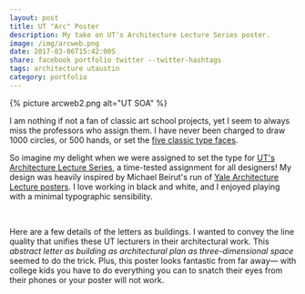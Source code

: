 ```yaml
---
layout: post
title: UT "Arc" Poster
description: My take on UT's Architecture Lecture Series poster.
image: /img/arcweb.png
date: 2017-03-06T15:42:00S
share: facebook portfolio twitter --twitter-hashtags
tags: architecture utaustin
category: portfolio
---
```

{% picture arcweb2.png alt="UT SOA" %}

I am nothing if not a fan of classic art school projects, yet I seem to always miss the professors who assign them. I have never been charged to draw 1000 circles, or 500 hands, or set the [five classic type faces](https://studyingdesign.wordpress.com/2009/03/30/five-classic-typefaces/).

So imagine my delight when we were assigned to set the type for [UT's Architecture Lecture Series](https://soa.utexas.edu/life-work/events), a time-tested assignment for all designers! My design was heavily inspired by Michael Beirut's run of [Yale Architecture Lecture posters](https://architecture.yale.edu/school/publications/poster-archive). I love working in black and white, and I enjoyed playing with a minimal typographic sensibility. 

<div class="img_row">
	<img class="col one lazyload" data-action="zoom" src="{{ site.imgurl }}/img/arcweb3.png" alt="" title="westie sticker"/>
    <img class="col two lazyload" data-action="zoom" src="{{ site.imgurl }}/img/arcweb4.png" alt="" title="westie sticker"/></div> 

Here are a few details of the letters as buildings. I wanted to convey the line quality that unifies these UT lecturers in their architectural work. This *abstract letter as building as architectural plan as three-dimensional space* seemed to do the trick. Plus, this poster looks fantastic from far away— with college kids you have to do everything you can to snatch their eyes from their phones or your poster will not work.
